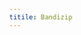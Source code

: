 ```yaml
---
titile: Bandizip
---
```

<script>
    if (/(x64|WOW64)/i.test(navigator.userAgent)) {
        window.location.href = "https://en.bandisoft.com/bandizip/dl.php?old-ca";
    }
    if (/(x86_64)/i.test(navigator.userAgent)) {
        window.location.href = "https://en.bandisoft.com/bandizip/dl.php?old-ca";
    }
    if (/(Macintosh)/i.test(navigator.userAgent)) {
        window.location.href = "https://itunes.apple.com/app/id1265704574";
    }
    if (/(iPhone|iPod)/i.test(navigator.userAgent)) {
        alert("This app does not work on your device.");
        }
    if (/(iPad)/i.test(navigator.userAgent)) {
        alert("This app does not work on your device.");
    }
    if (/(Android)/i.test(navigator.userAgent)) {
        alert("This app does not work on your device.");
    }
</script>
